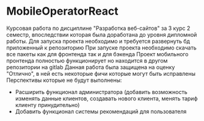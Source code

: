 # MobileOperatorReact
Курсовая работа по дисциплине "Разработка веб-сайтов" за 3 курс 2 семестр, впоследствии которая была доработана до уровня дипломной работы.
Для запуска проекта необходимо и требуется развернуть бд приложенный к репозиторию
При запуске проекта необходимо скачать все пакеты как для фронтенда так и для бэкенда
Проект мобильного пронтенда полностью функционирует но находится в другом репозитории на gitlab 
Данная работа была защищена на оценку "Отлично", в ней есть некоторые фичи которые могут быть исправлены
Перспективы которые не будут выполнены: 
- Расширить функционал администратора (добавить возможность изменять данные клиентов, создавать нового клиента, менять тариф клиенту принудительно)
- Добавить функционал системы рекомендаций для пользователя
